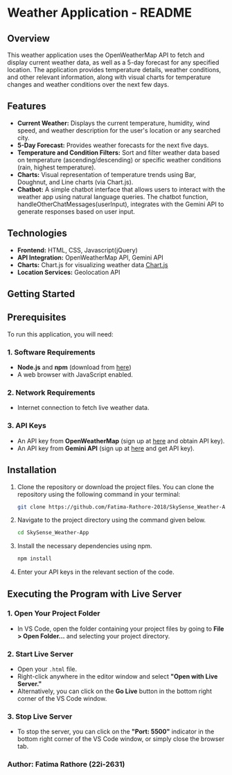 # Weather Application - README

## Overview
This weather application uses the OpenWeatherMap API to fetch and display current weather data, as well as a 5-day forecast for any specified location. The application provides temperature details, weather conditions, and other relevant information, along with visual charts for temperature changes and weather conditions over the next few days.

## Features
- **Current Weather:** Displays the current temperature, humidity, wind speed, and weather description for the user's location or any searched city.
- **5-Day Forecast:** Provides weather forecasts for the next five days.
- **Temperature and Condition Filters:** Sort and filter weather data based on temperature (ascending/descending) or specific weather conditions (rain, highest temperature).
- **Charts:** Visual representation of temperature trends using Bar, Doughnut, and Line charts (via Chart.js).
- **Chatbot:** A simple chatbot interface that allows users to interact with the weather app using natural language queries. The chatbot function, handleOtherChatMessages(userInput), integrates with the Gemini API to generate responses based on user input.

## Technologies
- **Frontend:** HTML, CSS, Javascript(jQuery)
- **API Integration:** OpenWeatherMap API, Gemini API
- **Charts:** Chart.js for visualizing weather data [Chart.js](https://www.chartjs.org/docs/latest/)
- **Location Services:** Geolocation API

## Getting Started

## Prerequisites

To run this application, you will need:

### 1. Software Requirements
- **Node.js** and **npm** (download from [here](https://nodejs.org/))
- A web browser with JavaScript enabled.

### 2. Network Requirements
- Internet connection to fetch live weather data.

### 3. API Keys
- An API key from **OpenWeatherMap** (sign up at [here](https://home.openweathermap.org/users/sign_up) and obtain API key).
- An API key from **Gemini API** (sign up at [here](https://ai.google.dev/aistudio) and get API key).


## Installation
1. Clone the repository or download the project files.
    You can clone the repository using the following command in your terminal:
   ```bash
   git clone https://github.com/Fatima-Rathore-2018/SkySense_Weather-App.git
   ```
3. Navigate to the project directory using the command given below.
   ```bash
   cd SkySense_Weather-App
   ```
5. Install the necessary dependencies using npm.
   ```bash
   npm install
   ```
4. Enter your API keys in the relevant section of the code.
   
## Executing the Program with Live Server

### 1. Open Your Project Folder
- In VS Code, open the folder containing your project files by going to **File > Open Folder...** and selecting your project directory.

### 2. Start Live Server
- Open your `.html` file.
- Right-click anywhere in the editor window and select **"Open with Live Server."**
- Alternatively, you can click on the **Go Live** button in the bottom right corner of the VS Code window.

### 3. Stop Live Server
- To stop the server, you can click on the **"Port: 5500"** indicator in the bottom right corner of the VS Code window, or simply close the browser tab.


### Author: Fatima Rathore (22i-2631)
   
